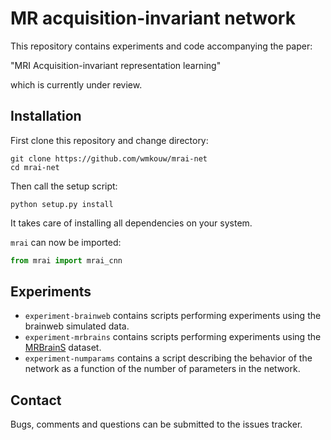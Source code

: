 # MR acquisition-invariant network

This repository contains experiments and code accompanying the paper:

"MRI Acquisition-invariant representation learning"

which is currently under review.

## Installation

First clone this repository and change directory:
```shell
git clone https://github.com/wmkouw/mrai-net
cd mrai-net
```

Then call the setup script:
```shell
python setup.py install
```
It takes care of installing all dependencies on your system.

`mrai` can now be imported:
```python
from mrai import mrai_cnn
```

## Experiments

- `experiment-brainweb` contains scripts performing experiments using the brainweb simulated data.
- `experiment-mrbrains` contains scripts performing experiments using the [MRBrainS](http://mrbrains13.isi.uu.nl/) dataset.
- `experiment-numparams` contains a script describing the behavior of the network as a function of the number of parameters in the network.


## Contact
Bugs, comments and questions can be submitted to the issues tracker.
